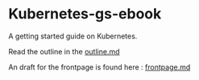 # Kubernetes-gs-ebook
A getting started guide on Kubernetes.

Read the outline in the [outline.md](outline.md)

An draft for the frontpage is found here : [frontpage.md](frontpage.md)
